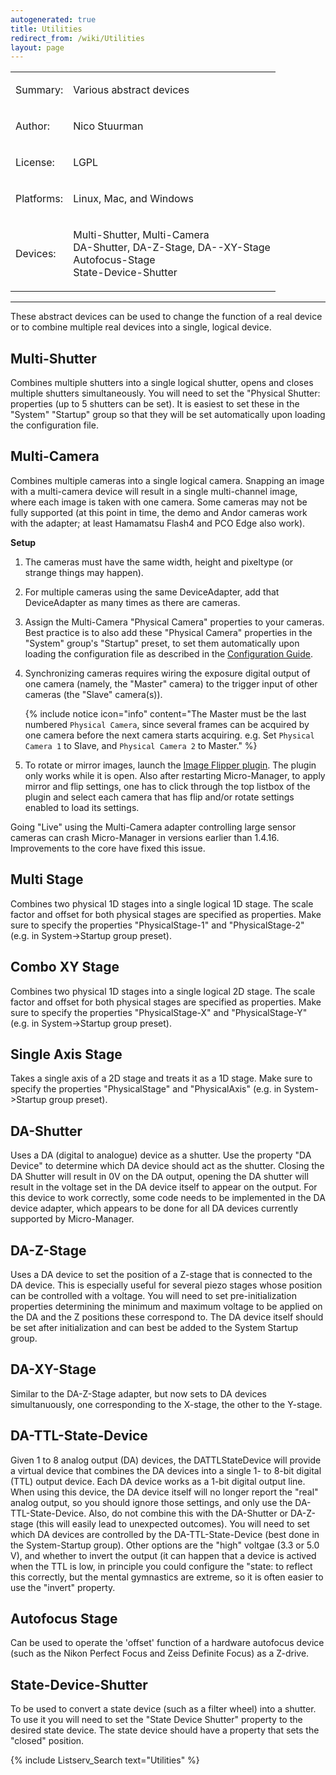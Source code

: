 ```yaml
---
autogenerated: true
title: Utilities
redirect_from: /wiki/Utilities
layout: page
---
```


<table>
<tr>
<td><p>Summary:</p></td>
<td><p>Various abstract devices</p></td>
</tr>
<tr>
<td><p>Author:</p></td>
<td><p>Nico Stuurman</p></td>
</tr>
<tr>
<td><p>License:</p></td>
<td><p>LGPL</p></td>
</tr>
<tr>
<td><p>Platforms:</p></td>
<td><p>Linux, Mac, and Windows</p></td>
</tr>
<tr>
<td><p>Devices:</p></td>
<td><p>Multi-Shutter, Multi-Camera<br />
DA-Shutter, DA-Z-Stage, DA--XY-Stage<br />
Autofocus-Stage<br />
State-Device-Shutter</p></td>
</tr>
</table>

------------------------------------------------------------------------

These abstract devices can be used to change the function of a real
device or to combine multiple real devices into a single, logical
device.

## Multi-Shutter

Combines multiple shutters into a single logical shutter, opens and
closes multiple shutters simultaneously. You will need to set the
"Physical Shutter: properties (up to 5 shutters can be set). It is
easiest to set these in the "System" "Startup" group so that they will
be set automatically upon loading the configuration file.

## Multi-Camera

Combines multiple cameras into a single logical camera. Snapping an
image with a multi-camera device will result in a single multi-channel
image, where each image is taken with one camera. Some cameras may not
be fully supported (at this point in time, the demo and Andor cameras
work with the adapter; at least Hamamatsu Flash4 and PCO Edge also
work).

**Setup**

1.  The cameras must have the same width, height and pixeltype (or
    strange things may happen).
2.  For multiple cameras using the same DeviceAdapter, add that
    DeviceAdapter as many times as there are cameras.
3.  Assign the Multi-Camera "Physical Camera" properties to your
    cameras. Best practice is to also add these "Physical Camera"
    properties in the "System" group's "Startup" preset, to set them
    automatically upon loading the configuration file as described in
    the [ Configuration
    Guide](Micro-Manager_Configuration_Guide#startup-presets).
4.  Synchronizing cameras requires wiring the exposure digital output of
    one camera (namely, the "Master" camera) to the trigger input of
    other cameras (the "Slave" camera(s)).

    {% include notice icon="info" content="The Master must be the last numbered
    `Physical Camera`, since several frames can be acquired by one
    camera before the next camera starts acquiring. e.g. Set `Physical
    Camera 1` to Slave, and `Physical Camera 2` to Master." %}
5.  To rotate or mirror images, launch the [Image Flipper
    plugin](Image_Flipper). The plugin only works while it is
    open. Also after restarting Micro-Manager, to apply mirror and flip
    settings, one has to click through the top listbox of the plugin and
    select each camera that has flip and/or rotate settings enabled to
    load its settings.

Going "Live" using the Multi-Camera adapter controlling large sensor
cameras can crash Micro-Manager in versions earlier than 1.4.16.
Improvements to the core have fixed this issue.

## Multi Stage

Combines two physical 1D stages into a single logical 1D stage. The
scale factor and offset for both physical stages are specified as
properties. Make sure to specify the properties "PhysicalStage-1" and
"PhysicalStage-2" (e.g. in System-&gt;Startup group preset).

## Combo XY Stage

Combines two physical 1D stages into a single logical 2D stage. The
scale factor and offset for both physical stages are specified as
properties. Make sure to specify the properties "PhysicalStage-X" and
"PhysicalStage-Y" (e.g. in System-&gt;Startup group preset).

## Single Axis Stage

Takes a single axis of a 2D stage and treats it as a 1D stage. Make sure
to specify the properties "PhysicalStage" and "PhysicalAxis" (e.g. in
System-&gt;Startup group preset).

## DA-Shutter

Uses a DA (digital to analogue) device as a shutter. Use the property
"DA Device" to determine which DA device should act as the shutter.
Closing the DA Shutter will result in 0V on the DA output, opening the
DA shutter will result in the voltage set in the DA device itself to
appear on the output. For this device to work correctly, some code needs
to be implemented in the DA device adapter, which appears to be done for
all DA devices currently supported by Micro-Manager.

## DA-Z-Stage

Uses a DA device to set the position of a Z-stage that is connected to
the DA device. This is especially useful for several piezo stages whose
position can be controlled with a voltage. You will need to set
pre-initialization properties determining the minimum and maximum
voltage to be applied on the DA and the Z positions these correspond to.
The DA device itself should be set after initialization and can best be
added to the System Startup group.

## DA-XY-Stage

Similar to the DA-Z-Stage adapter, but now sets to DA devices
simultanuously, one corresponding to the X-stage, the other to the
Y-stage.

## DA-TTL-State-Device

Given 1 to 8 analog output (DA) devices, the DATTLStateDevice will
provide a virtual device that combines the DA devices into a single 1-
to 8-bit digital (TTL) output device. Each DA device works as a 1-bit
digital output line. When using this device, the DA device itself will
no longer report the "real" analog output, so you should ignore those settings, 
and only use the DA-TTL-State-Device.  Also, do not combine this with the 
DA-Shutter or DA-Z-stage (this will easily lead to unexpected outcomes).
You will need to set which DA devices are controlled by the DA-TTL-State-Device
(best done in the System-Startup group).  Other options are the "high" voltgae
(3.3 or 5.0 V), and whether to invert the output (it can happen that a device 
is actived when the TTL is low, in principle you could configure the "state: to 
reflect this correctly, but the mental gymnastics are extreme, so it is often 
easier to use the "invert" property.

## Autofocus Stage

Can be used to operate the 'offset' function of a hardware autofocus
device (such as the Nikon Perfect Focus and Zeiss Definite Focus) as a
Z-drive.

## State-Device-Shutter

To be used to convert a state device (such as a filter wheel) into a
shutter. To use it you will need to set the "State Device Shutter"
property to the desired state device. The state device should have a
property that sets the "closed" position.

{% include Listserv_Search text="Utilities" %}
